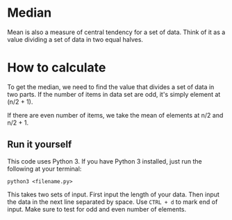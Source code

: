 # Median
Mean is also a measure of central tendency for a set of data. Think of it as a value dividing a set of data in two equal halves.

# How to calculate
To get the median, we need to find the value that divides a set of data in two parts. If the number of items in data set are odd, it's simply element at (n/2 + 1).

If there are even number of items, we take the mean of elements at n/2 and n/2 + 1.

## Run it yourself
This code uses Python 3. If you have Python 3 installed, just run the following at your terminal:

`python3 <filename.py>`


This takes two sets of input. First input the length of your data. Then input the data in the next line separated by space. Use `CTRL + d` to mark end of input. Make sure to test for odd and even number of elements.
